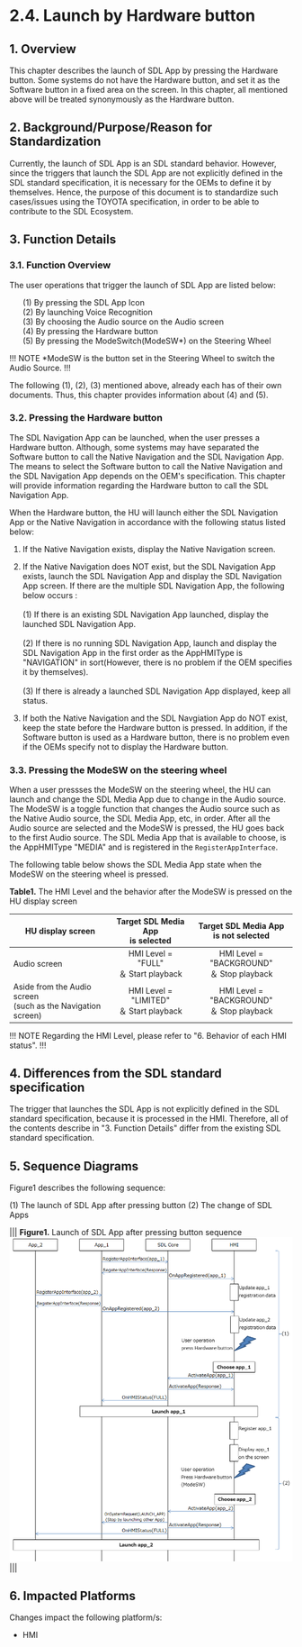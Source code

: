 # 2.4. Launch by Hardware button

## 1. Overview
This chapter describes the launch of SDL App by pressing the Hardware button.
Some systems do not have the Hardware button, and set it as the Software button in a fixed area on the screen.
In this chapter, all mentioned above will be treated synonymously as the Hardware button.

## 2. Background/Purpose/Reason for Standardization
Currently, the launch of SDL App is an SDL standard behavior.
However, since the triggers that launch the SDL App are not explicitly defined in the SDL standard specification, it is necessary for the OEMs to define it by themselves.
Hence, the purpose of this document is to standardize such cases/issues using the TOYOTA specification, in order to be able to contribute to the SDL Ecosystem.

## 3. Function Details
### 3.1. Function Overview
The user operations that trigger the launch of SDL App are listed below:

<ol>
 (1) By pressing the SDL App Icon<br>
 (2) By launching Voice Recognition<br>
 (3) By choosing the Audio source on the Audio screen<br>
 (4) By pressing the Hardware button<br>
 (5) By pressing the ModeSwitch(ModeSW*) on the Steering Wheel
</ol>

!!! NOTE
*ModeSW is the button set in the Steering Wheel to switch the Audio Source.
!!!

The following (1), (2), (3) mentioned above, already each has of their own documents. Thus, this chapter provides information about (4) and (5).

### 3.2. Pressing the Hardware button
The SDL Navigation App can be launched, when the user presses a Hardware button.
Although, some systems may have separated the Software button to call the Native Navigation and the SDL Navigation App.
The means to select the Software button to call the Native Navigation and the SDL Navigation App depends on the OEM's specification.
This chapter will provide information regarding the Hardware button to call the SDL Navigation App.

When the Hardware button, the HU will launch either the SDL Navigation App or the Native Navigation in accordance with the following status listed below:

  1. If the Native Navigation exists, display the Native Navigation screen.<br>

  2. If the Native Navigation does NOT exist, but the SDL Navigation App exists, launch the SDL Navigation App and display the SDL Navigation App screen. If there are the multiple SDL Navigation App, the following below occurs :<br><br>
      (1) If there is an existing SDL Navigation App launched, display the launched SDL Navigation App.<br><br>
      (2) If there is no running SDL Navigation App, launch and display the SDL Navigation App in the first order as the AppHMIType is "NAVIGATION" in sort(However, there is no problem if the OEM specifies it by themselves).<br><br>
      (3) If there is already a launched SDL Navigation App displayed, keep all status.<br>

  3. If both the Native Navigation and the SDL Navgiation App do NOT exist, keep the state before the Hardware button is pressed. In addition, if the Software button is used as a Hardware button, there is no problem even if the OEMs specify not to display the Hardware button.

### 3.3. Pressing the ModeSW on the steering wheel
When a user pressses the ModeSW on the steering wheel, the HU can launch and change the SDL Media App due to change in the Audio source.
The ModeSW is a toggle function that changes the Audio source such as the Native Audio source, the SDL Media App, etc, in order.
After all the Audio source are selected and the ModeSW is pressed, the HU goes back to the first Audio source.
The SDL Media App that is available to choose, is the AppHMIType "MEDIA" and is registered in the `RegisterAppInterface`.

The following table below shows the SDL Media App state when the ModeSW on the steering wheel is pressed.


**Table1.** The HMI Level and the behavior after the ModeSW is pressed on the HU display screen

|<div align="center"> HU display screen </div>|<div align="center"> Target SDL Media App <br>is selected </div>|<div align="center"> Target SDL Media App <br>is not selected </div>|
|:---|:---:|:---:|
|<div align="left">  Audio screen </div>|<div align="center"> HMI Level = "FULL" <br>＆ Start playback </div>|<div align="center"> HMI Level = "BACKGROUND" <br>＆ Stop playback </div>|
|<div align="left">  Aside from the Audio screen <br>(such as the Navigation screen) </div>|<div align="center"> HMI Level = "LIMITED" <br>＆ Start playback </div>|<div align="center"> HMI Level = "BACKGROUND" <br>＆ Stop playback </div>|

!!! NOTE
Regarding the HMI Level, please refer to "6. Behavior of each HMI status".
!!!


## 4. Differences from the SDL standard specification
The trigger that launches the SDL App is not explicitly defined in the SDL standard specification, because it is processed in the HMI.
Therefore, all of the contents describe in "3. Function Details" differ from the existing SDL standard specification.

## 5. Sequence Diagrams
Figure1 describes the following sequence:<br>

  (1) The launch of SDL App after pressing button
  (2) The change of SDL Apps

|||
**Figure1.** Launch of SDL App after pressing button sequence
![figure1_launch_of_sdl_app_after_pressing_button.png](./assets/figure1_launch_of_sdl_app_after_pressing_button.png)
|||

## 6. Impacted Platforms
Changes impact the following platform/s:

 - HMI